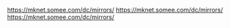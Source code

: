https://mknet.somee.com/dc/mirrors/
https://mknet.somee.com/dc/mirrors/
https://mknet.somee.com/dc/mirrors/
